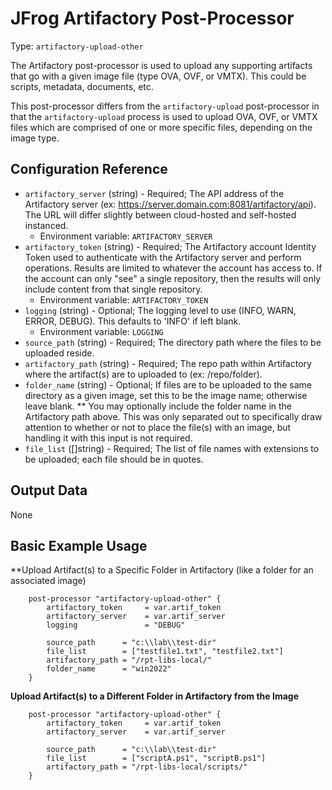 # JFrog Artifactory Post-Processor

Type:  `artifactory-upload-other`

The Artifactory post-processor is used to upload any supporting artifacts that go with a given image file (type OVA, OVF, or VMTX). This could be scripts, metadata, documents, etc.

This post-processor differs from the `artifactory-upload` post-processor in that the `artifactory-upload` process is used to upload OVA, OVF, or VMTX files which are comprised of one or more specific files, depending on the image type.

## Configuration Reference

- `artifactory_server` (string) - Required; The API address of the Artifactory server (ex: https://server.domain.com:8081/artifactory/api). The URL will differ slightly between cloud-hosted and self-hosted instanced.
    * Environment variable: `ARTIFACTORY_SERVER`
- `artifactory_token` (string) - Required; The Artifactory account Identity Token used to authenticate with the Artifactory server and perform operations. Results are limited to whatever the account has access to. If the account can only "see" a single repository, then the results will only include content from that single repository.
    * Environment variable: `ARTIFACTORY_TOKEN`
- `logging` (string) - Optional; The logging level to use (INFO, WARN, ERROR, DEBUG). This defaults to 'INFO' if left blank.
    * Environment variable: `LOGGING`	
- `source_path` (string) - Required; The directory path where the files to be uploaded reside.
- `artifactory_path` (string) - Required; The repo path within Artifactory where the artifact(s) are to uploaded to (ex: /repo/folder).
- `folder_name` (string) - Optional; If files are to be uploaded to the same directory as a given image, set this to be the image name; otherwise leave blank.
  ** You may optionally include the folder name in the Artifactory path above. This was only separated out to specifically draw attention to whether or not to place the file(s) with an image, but handling it with this input is not required.
- `file_list` ([]string) - Required; The list of file names with extensions to be uploaded; each file should be in quotes.

## Output Data

None


## Basic Example Usage

**Upload Artifact(s) to a Specific Folder in Artifactory (like a folder for an associated image)
```hcl
	post-processor "artifactory-upload-other" {
        artifactory_token     = var.artif_token  
        artifactory_server    = var.artif_server
		logging               = "DEBUG"
			
		source_path      = "c:\\lab\\test-dir"
		file_list        = ["testfile1.txt", "testfile2.txt"]
		artifactory_path = "/rpt-libs-local/"
		folder_name      = "win2022"
	}
```

**Upload Artifact(s) to a Different Folder in Artifactory from the Image**
```hcl
	post-processor "artifactory-upload-other" {
        artifactory_token     = var.artif_token  
        artifactory_server    = var.artif_server 
			
		source_path      = "c:\\lab\\test-dir"
		file_list        = ["scriptA.ps1", "scriptB.ps1"]
		artifactory_path = "/rpt-libs-local/scripts/"
	}
```